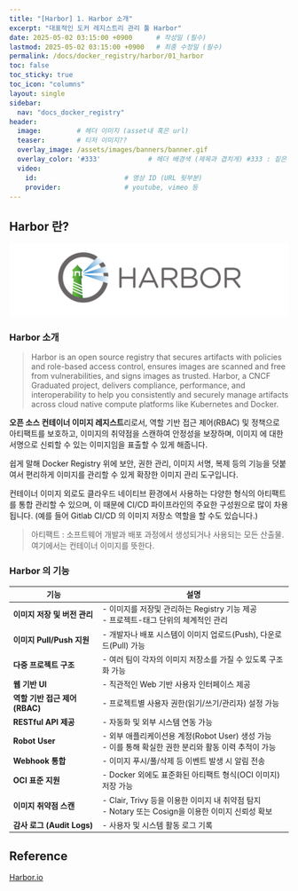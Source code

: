 ```yaml
---
title: "[Harbor] 1. Harbor 소개"
excerpt: "대표적인 도커 레지스트리 관리 툴 Harbor"
date: 2025-05-02 03:15:00 +0900      # 작성일 (필수)
lastmod: 2025-05-02 03:15:00 +0900   # 최종 수정일 (필수)
permalink: /docs/docker_registry/harbor/01_harbor
toc: false
toc_sticky: true
toc_icon: "columns"
layout: single
sidebar:
  nav: "docs_docker_registry"
header: 
  image:         # 헤더 이미지 (asset내 혹은 url)
  teaser:        # 티저 이미지??
  overlay_image: /assets/images/banners/banner.gif
  overlay_color: '#333'            # 헤더 배경색 (제목과 겹치게) #333 : 짙은 회색 (필수)
  video:
    id:                      # 영상 ID (URL 뒷부분)
    provider:                # youtube, vimeo 등
---
```


<!--postNo: 20250502_001-->


## Harbor 란?  

![](/assets/images/20250502_001_001.png)  

### Harbor 소개  

> Harbor is an open source registry that secures artifacts with policies and role-based access control, ensures images are scanned and free from vulnerabilities, and signs images as trusted. Harbor, a CNCF Graduated project, delivers compliance, performance, and interoperability to help you consistently and securely manage artifacts across cloud native compute platforms like Kubernetes and Docker.  

**오픈 소스 컨테이너 이미지 레지스트**리로서, 역할 기반 접근 제어(RBAC) 및 정책으로 아티팩트를 보호하고, 이미지의 취약점을 스캔하여 안정성을 보장하며, 이미지 에 대한 서명으로 신뢰할 수 있는 이미지임을 표출할 수 있게 해줍니다.  

쉽게 말해 Docker Registry 위에 보안, 권한 관리, 이미지 서명, 복제 등의 기능을 덧붙여서 편리하게 이미지를 관리할 수 있게 확장한 이미지 관리 도구입니다.  

컨테이너 이미지 외로도 클라우드 네이티브 환경에서 사용하는 다양한 형식의 아티팩트를 통합 관리할 수 있으며, 이 때문에 CI/CD 파이프라인의 주요한 구성원으로 많이 차용됩니다. (예를 들어 Gitlab CI/CD 의 이미지 저장소 역할을 할 수도 있습니다.)  


> 아티팩트 : 소프트웨어 개발과 배포 과정에서 생성되거나 사용되는 모든 산출물. 여기에서는 컨테이너 이미지를 뜻한다.  

### Harbor 의 기능  

| 기능                     | 설명                                                                       |
| ---------------------- | ------------------------------------------------------------------------ |
| **이미지 저장 및 버전 관리**     | - 이미지를 저장및 관리하는 Registry 기능 제공<br>- 프로젝트-태그 단위의 체계적인 관리                  |
| **이미지 Pull/Push 지원**   | - 개발자나 배포 시스템이 이미지 업로드(Push), 다운로드(Pull) 가능                              |
| **다중 프로젝트 구조**         | - 여러 팀이 각자의 이미지 저장소를 가질 수 있도록 구조화 가능                                     |
| **웹 기반 UI**            | - 직관적인 Web 기반 사용자 인터페이스 제공                                               |
| **역할 기반 접근 제어 (RBAC)** | - 프로젝트별 사용자 권한(읽기/쓰기/관리자) 설정 가능                                          |
| **RESTful API 제공**     | - 자동화 및 외부 시스템 연동 가능                                                     |
| **Robot User**         | - 외부 애플리케이션용 계정(Robot User) 생성 가능  <br>- 이를 통해 확실한 권한 분리와 활동 이력 추적이 가능   |
| **Webhook 통합**         | - 이미지 푸시/풀/삭제 등 이벤트 발생 시 알림 전송                                           |
| **OCI 표준 지원**          | - Docker 외에도 표준화된 아티팩트 형식(OCI 이미지) 저장 가능                                 |
| **이미지 취약점 스캔**         | - Clair, Trivy 등을 이용한 이미지 내 취약점 탐지<br>- Notary 또는 Cosign을 이용한 이미지 신뢰성 확보 |
| **감사 로그 (Audit Logs)** | - 사용자 및 시스템 활동 로그 기록                                                     |

## Reference  

[Harbor.io](https://goharbor.io/)